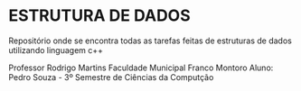 # ESTRUTURA DE DADOS
Repositório onde se encontra todas as tarefas feitas de estruturas de dados utilizando linguagem c++

Professor Rodrigo Martins
Faculdade Municipal Franco Montoro
Aluno: Pedro Souza - 3º Semestre de Ciências da Computção
